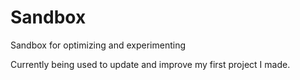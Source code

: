 # Sandbox
Sandbox for optimizing and experimenting

Currently being used to update and improve my first project I made.
